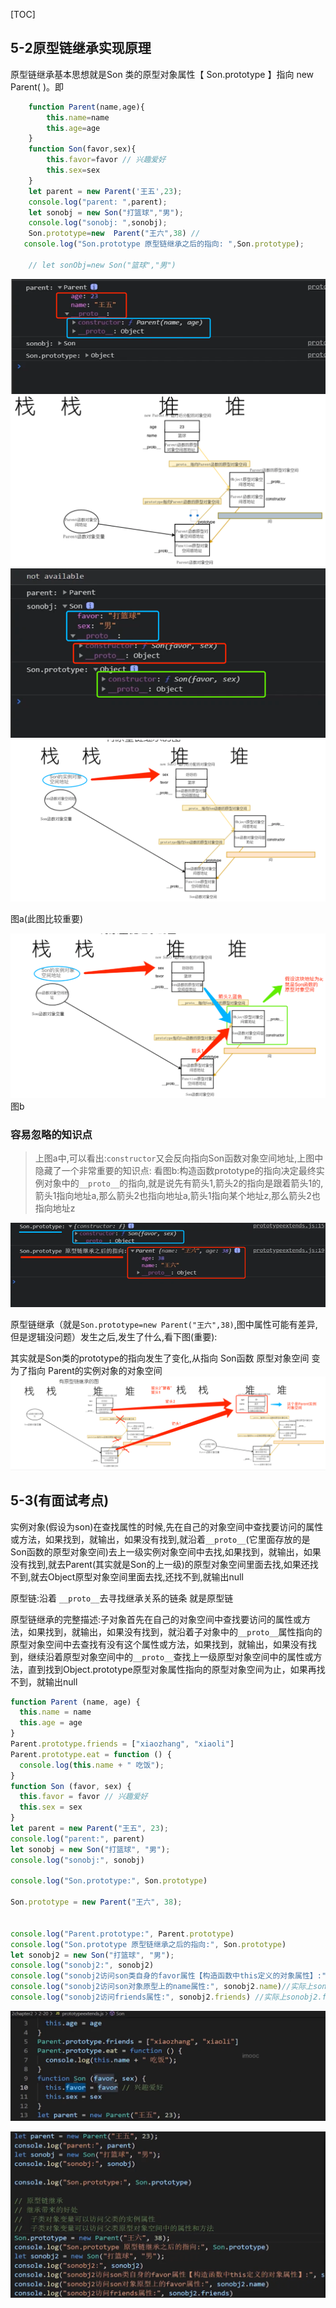 [TOC]

## 5-2原型链继承实现原理
原型链继承基本思想就是Son 类的原型对象属性【 Son.prototype 】指向 new  Parent( )。即 

```js
	function Parent(name,age){
        this.name=name
        this.age=age
    }
	function Son(favor,sex){
        this.favor=favor // 兴趣爱好
        this.sex=sex
    }
    let parent = new Parent('王五',23);
    console.log("parent: ",parent);
    let sonobj = new Son("打篮球","男");
    console.log("sonobj: ",sonobj);
    Son.prototype=new  Parent("王六",38) // 
   console.log("Son.prototype 原型链继承之后的指向: ",Son.prototype);

	// let sonObj=new Son("篮球","男")
```
![img.png](img.png)
![img_1.png](img_1.png)
![img_2.png](img_2.png)
![img_3.png](img_3.png)

图a(此图比较重要)

![img_5.png](img_5.png)
图b
### 容易忽略的知识点 

>上图a中,可以看出:`constructor`又会反向指向Son函数对象空间地址,上图中隐藏了一个非常重要的知识点:
> 看图b:构造函数prototype的指向决定最终实例对象中的`__proto__`的指向,就是说先有箭头1,箭头2的指向是跟着箭头1的,
>箭头1指向地址a,那么箭头2也指向地址a,箭头1指向某个地址z,那么箭头2也指向地址z


![img_4.png](img_4.png)

原型链继承（就是`Son.prototype=new Parent("王六",38)`,图中属性可能有差异,但是逻辑没问题）发生之后,发生了什么,看下图(重要):

其实就是Son类的prototype的指向发生了变化,从指向 Son函数 原型对象空间 变为了指向 Parent的实例对象的对象空间
![img_6.png](img_6.png)

## 5-3(有面试考点)
 
 实例对象(假设为son)在查找属性的时候,先在自己的对象空间中查找要访问的属性或方法，如果找到，就输出，如果没有找到,就沿着`__proto__`(它里面存放的是Son函数的原型对象空间)去上一级实例对象空间中去找,如果找到，就输出，如果没有找到,就去Parent(其实就是Son的上一级)的原型对象空间里面去找,如果还找不到,就去Object原型对象空间里面去找,还找不到,就输出null

原型链:沿着 `__proto__`去寻找继承关系的链条 就是原型链

原型链继承的完整描述:子对象首先在自己的对象空间中查找要访问的属性或方法，如果找到，就输出，如果没有找到，就沿着子对象中的`__proto__`属性指向的原型对象空间中去查找有没有这个属性或方法，如果找到，就输出，如果没有找到，继续沿着原型对象空间中的`__proto__`查找上一级原型对象空间中的属性或方法，直到找到Object.prototype原型对象属性指向的原型对象空间为止，如果再找不到，就输出null
```js
function Parent (name, age) {
  this.name = name
  this.age = age
}
Parent.prototype.friends = ["xiaozhang", "xiaoli"]
Parent.prototype.eat = function () {
  console.log(this.name + " 吃饭");
}
function Son (favor, sex) {
  this.favor = favor // 兴趣爱好
  this.sex = sex
}
let parent = new Parent("王五", 23);
console.log("parent:", parent)
let sonobj = new Son("打篮球", "男");
console.log("sonobj:", sonobj)

console.log("Son.prototype:", Son.prototype)

Son.prototype = new Parent("王六", 38);


console.log("Parent.prototype:", Parent.prototype)
console.log("Son.prototype 原型链继承之后的指向:", Son.prototype)
let sonobj2 = new Son("打篮球", "男");
console.log("sonobj2:", sonobj2)
console.log("sonobj2访问son类自身的favor属性【构造函数中this定义的对象属性】:", sonobj2.favor)
console.log("sonobj2访问son对象原型上的name属性:", sonobj2.name)//实际上sonobj2.name是Parent实例对象中的name
console.log("sonobj2访问friends属性:", sonobj2.friends) //实际上sonobj2.friends这个属性是Parent实例对象中__proto__的friends属性,也就是Parent的prototype的friends属性


```
![img_8.png](img_8.png)

![img_7.png](img_7.png)








